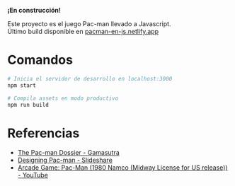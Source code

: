**¡En construcción!**

Este proyecto es el juego Pac-man llevado a Javascript.<br /> Último build disponible en [pacman-en-js.netlify.app](https://pacman-en-js.netlify.app/)

# Comandos

```bash
# Inicia el servidor de desarrollo en localhost:3000
npm start

# Compila assets en modo productivo
npm run build
```

# Referencias

* [The Pac-man Dossier - Gamasutra](https://www.gamasutra.com/view/feature/3938/the_pacman_dossier.php?print=1)
* [Designing Pac-man - Slideshare](https://www.slideshare.net/grimlockt/pac-man-6561257)
* [Arcade Game: Pac-Man (1980 Namco (Midway License for US release)) - YouTube](https://www.youtube.com/watch?v=dScq4P5gn4A)
